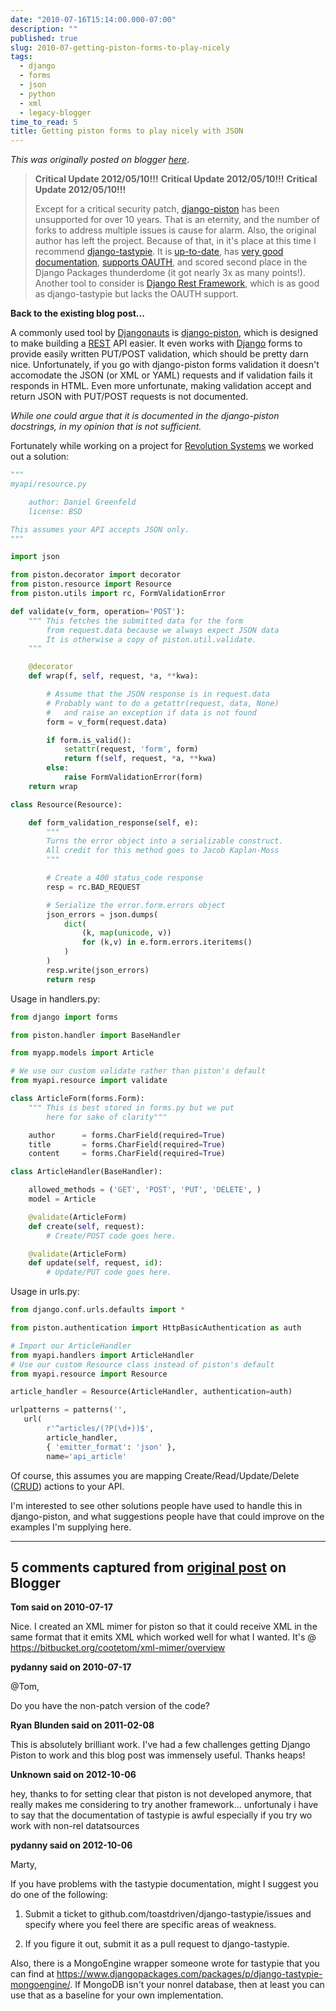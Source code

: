 ```yaml
---
date: "2010-07-16T15:14:00.000-07:00"
description: ""
published: true
slug: 2010-07-getting-piston-forms-to-play-nicely
tags:
  - django
  - forms
  - json
  - python
  - xml
  - legacy-blogger
time_to_read: 5
title: Getting piston forms to play nicely with JSON
---
```


_This was originally posted on blogger [here](https://pydanny.blogspot.com/2010/07/getting-piston-forms-to-play-nicely.html)_.

<blockquote><b>Critical Update 2012/05/10!!!</b> 
<b>Critical Update 2012/05/10!!!</b> 
<b>Critical Update 2012/05/10!!!</b> 

Except for a critical security patch,&nbsp;[django-piston](htts://bitbucket.org/jespern/django-piston/wiki/Home) has been unsupported for over 10 years. That is an eternity, and the number of forks to address multiple issues is cause for alarm. Also, the original author has left the project. Because of that, in it's place at this time I recommend [django-tastypie](https://pypi.python.org/pypi/django-tastypie). It is [up-to-date](https://github.com/toastdriven/django-tastypie/commits/master), has [very good documentation](https://django-tastypie.readthedocs.org/), [supports OAUTH](https://django-tastypie.readthedocs.org/en/latest/authentication_authorization.html#oauthauthentication), and scored second place in the Django Packages thunderdome (it got nearly 3x as many points!). Another tool to consider is [Django Rest Framework](https://django-rest-framework.readthedocs.org/), which is as good as django-tastypie but lacks the OAUTH support.</blockquote>
<b>Back to the existing blog post...</b>

A commonly used tool by [Djangonauts](https://djangopeople.com/) is [django-piston](https://bitbucket.org/jespern/django-piston/wiki/Home), which is designed to make building a [REST](https://en.wikipedia.org/wiki/REST) API easier. It even works with [Django](https://djangoproject.com/) forms to provide easily written PUT/POST validation, which should be pretty darn nice. Unfortunately,&nbsp;if you go with django-piston forms validation it doesn't accomodate the JSON (or XML or YAML) requests and if validation fails it responds in HTML. Even more unfortunate, making validation accept and return JSON with&nbsp;PUT/POST requests is not documented.

<i>While one could argue that it is documented in the django-piston docstrings, in my opinion that is not sufficient.</i>

Fortunately while working on a project for [Revolution Systems](https://www.revsys.com/) we worked out a solution:



```python
"""
myapi/resource.py

    author: Daniel Greenfeld
    license: BSD

This assumes your API accepts JSON only.
"""

import json

from piston.decorator import decorator
from piston.resource import Resource
from piston.utils import rc, FormValidationError

def validate(v_form, operation='POST'):
    """ This fetches the submitted data for the form
        from request.data because we always expect JSON data
        It is otherwise a copy of piston.util.validate.
    """

    @decorator
    def wrap(f, self, request, *a, **kwa):

        # Assume that the JSON response is in request.data
        # Probably want to do a getattr(request, data, None)
        #   and raise an exception if data is not found
        form = v_form(request.data)

        if form.is_valid():
            setattr(request, 'form', form)
            return f(self, request, *a, **kwa)
        else:
            raise FormValidationError(form)
    return wrap

class Resource(Resource):

    def form_validation_response(self, e):
        """
        Turns the error object into a serializable construct.
        All credit for this method goes to Jacob Kaplan-Moss
        """

        # Create a 400 status_code response
        resp = rc.BAD_REQUEST

        # Serialize the error.form.errors object
        json_errors = json.dumps(
            dict(
                (k, map(unicode, v))
                for (k,v) in e.form.errors.iteritems()
            )
        )
        resp.write(json_errors)
        return resp
```

Usage in handlers.py:

```python
from django import forms

from piston.handler import BaseHandler

from myapp.models import Article

# We use our custom validate rather than piston's default
from myapi.resource import validate

class ArticleForm(forms.Form):
    """ This is best stored in forms.py but we put
        here for sake of clarity"""

    author      = forms.CharField(required=True)
    title       = forms.CharField(required=True)
    content     = forms.CharField(required=True)

class ArticleHandler(BaseHandler):

    allowed_methods = ('GET', 'POST', 'PUT', 'DELETE', )
    model = Article

    @validate(ArticleForm)
    def create(self, request):
        # Create/POST code goes here.

    @validate(ArticleForm)
    def update(self, request, id):
        # Update/PUT code goes here.

```

Usage in urls.py:

```python
from django.conf.urls.defaults import *

from piston.authentication import HttpBasicAuthentication as auth

# Import our ArticleHandler
from myapi.handlers import ArticleHandler
# Use our custom Resource class instead of piston's default
from myapi.resource import Resource

article_handler = Resource(ArticleHandler, authentication=auth)

urlpatterns = patterns('',
   url(
        r'^articles/(?P(\d+))$',
        article_handler,
        { 'emitter_format': 'json' },
        name='api_article'

```

Of course, this assumes you are mapping Create/Read/Update/Delete ([CRUD](https://en.wikipedia.org/wiki/Create,_read,_update_and_delete)) actions to your API.

I'm interested to see other solutions people have used to handle this in django-piston, and what suggestions people have that could improve on the examples I'm supplying here.

---

## 5 comments captured from [original post](https://pydanny.blogspot.com/2010/07/getting-piston-forms-to-play-nicely.html) on Blogger

**Tom said on 2010-07-17**

Nice. I created an XML mimer for piston so that it could receive XML in the same format that it emits XML which worked well for what I wanted. It's @ https://bitbucket.org/cootetom/xml-mimer/overview

**pydanny said on 2010-07-17**

@Tom,

Do you have the non-patch version of the code?

**Ryan Blunden said on 2011-02-08**

This is absolutely brilliant work. I've had a few challenges getting Django Piston to work and this blog post was immensely useful. Thanks heaps!

**Unknown said on 2012-10-06**

hey, thanks to for setting clear that piston is not developed anymore, that really makes me considering to try another framework... unfortunaly i have to say that the documentation of tastypie is awful especially if you try wo work with non-rel datatsources

**pydanny said on 2012-10-06**

Marty,

If you have problems with the tastypie documentation, might I suggest you do one of the following:

1. Submit a ticket to github.com/toastdriven/django-tastypie/issues and specify where you feel there are specific areas of weakness.

2. If you figure it out, submit it as a pull request to django-tastypie.

Also, there is a MongoEngine wrapper someone wrote for tastypie that you can find at https://www.djangopackages.com/packages/p/django-tastypie-mongoengine/. If MongoDB isn't your nonrel database, then at least you can use that as a baseline for your own implementation.

```

```
